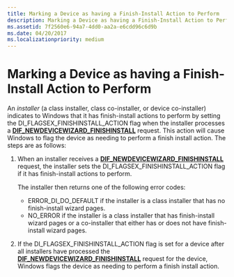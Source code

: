 ```yaml
---
title: Marking a Device as having a Finish-Install Action to Perform
description: Marking a Device as having a Finish-Install Action to Perform
ms.assetid: 7f2560e6-94a7-4dd0-aa2a-e6cdd96c6d9b
ms.date: 04/20/2017
ms.localizationpriority: medium
---
```


# Marking a Device as having a Finish-Install Action to Perform


An *installer* (a class installer, class co-installer, or device co-installer) indicates to Windows that it has finish-install actions to perform by setting the DI_FLAGSEX_FINISHINSTALL_ACTION flag when the installer processes a [**DIF_NEWDEVICEWIZARD_FINISHINSTALL**](https://docs.microsoft.com/windows-hardware/drivers/install/dif-newdevicewizard-finishinstall) request. This action will cause Windows to flag the device as needing to perform a finish install action. The steps are as follows:

1.  When an installer receives a [**DIF_NEWDEVICEWIZARD_FINISHINSTALL**](https://docs.microsoft.com/windows-hardware/drivers/install/dif-newdevicewizard-finishinstall) request, the installer sets the DI_FLAGSEX_FINISHINSTALL_ACTION flag if it has finish-install actions to perform.

    The installer then returns one of the following error codes:

    -   ERROR_DI_DO_DEFAULT if the installer is a class installer that has no finish-install wizard pages.
    -   NO_ERROR if the installer is a class installer that has finish-install wizard pages or a co-installer that either has or does not have finish-install wizard pages.

2.  If the DI_FLAGSEX_FINISHINSTALL_ACTION flag is set for a device after all installers have processed the [**DIF_NEWDEVICEWIZARD_FINISHINSTALL**](https://docs.microsoft.com/windows-hardware/drivers/install/dif-newdevicewizard-finishinstall) request for the device, Windows flags the device as needing to perform a finish install action.

 

 





